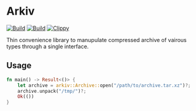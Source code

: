 # Arkiv

[![Build](../../actions/workflows/build.yml/badge.svg)](../../actions/workflows/build.yml)
[![Build](../../actions/workflows/test.yml/badge.svg)](../../actions/workflows/test.yml)
[![Clippy](../../actions/workflows/clippy.yml/badge.svg)](../../actions/workflows/clippy.yml)

Thin convenience library to manupulate compressed archive of vairous types
through a single interface.

## Usage

```rust
fn main() -> Result<()> {
    let archive = arkiv::Archive::open("/path/to/archive.tar.xz")?;
    archive.unpack("/tmp/")?;
    Ok(())
}
```

